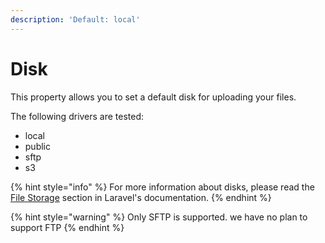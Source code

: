 ```yaml
---
description: 'Default: local'
---
```


# Disk

This property allows you to set a default disk for uploading your files.&#x20;

The following drivers are tested:

* local
* public
* sftp
* s3&#x20;



{% hint style="info" %}
For more information about disks, please read the [File Storage](https://laravel.com/docs/filesystem) section in Laravel's documentation.
{% endhint %}

{% hint style="warning" %}
Only SFTP is supported. we have no plan to support FTP
{% endhint %}



